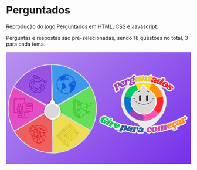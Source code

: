 # Perguntados
 Reprodução do jogo Perguntados em HTML, CSS e Javascript.

 Perguntas e respostas são pré-selecionadas, sendo 18 questões no total, 3 para cada tema.

 ![Captura de Tela Jogo](https://github.com/giuliacgoncalves/Perguntados/blob/21ae49818e4d5ce8793b5eaaf1de69a5a4be06fd/IMG/capturaTela.PNG)
